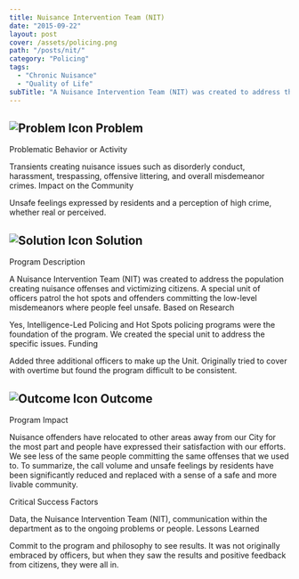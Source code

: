 ```yaml
---
title: Nuisance Intervention Team (NIT)
date: "2015-09-22"
layout: post
cover: /assets/policing.png
path: "/posts/nit/"
category: "Policing"
tags:
  - "Chronic Nuisance"
  - "Quality of Life"
subTitle: "A Nuisance Intervention Team (NIT) was created to address the population creating nuisance offenses and victimizing citizens."
---
```


## ![Problem Icon](https://github.com/google/material-design-icons/raw/master/alert/1x_web/ic_error_outline_black_48dp.png "Problem") Problem

Problematic Behavior or Activity

Transients creating nuisance issues such as disorderly conduct, harassment, trespassing, offensive littering, and overall misdemeanor crimes.
Impact on the Community

Unsafe feelings expressed by residents and a perception of high crime, whether real or perceived.

## ![Solution Icon](https://github.com/google/material-design-icons/raw/master/action/1x_web/ic_lightbulb_outline_black_48dp.png "Solution") Solution

Program Description

A Nuisance Intervention Team (NIT) was created to address the population creating nuisance offenses and victimizing citizens. A special unit of officers patrol the hot spots and offenders committing the low-level misdemeanors where people feel unsafe.
Based on Research

Yes, Intelligence-Led Policing and Hot Spots policing programs were the foundation of the program. We created the special unit to address the specific issues.
Funding

Added three additional officers to make up the Unit. Originally tried to cover with overtime but found the program difficult to be consistent.

## ![Outcome Icon](https://github.com/google/material-design-icons/raw/master/action/1x_web/ic_view_list_black_48dp.png "Outcome") Outcome

Program Impact

Nuisance offenders have relocated to other areas away from our City for the most part and people have expressed their satisfaction with our efforts. We see less of the same people committing the same offenses that we used to. To summarize, the call volume and unsafe feelings by residents have been significantly reduced and replaced with a sense of a safe and more livable community.

Critical Success Factors

Data, the Nuisance Intervention Team (NIT), communication within the department as to the ongoing problems or people.
Lessons Learned

Commit to the program and philosophy to see results. It was not originally embraced by officers, but when they saw the results and positive feedback from citizens, they were all in.